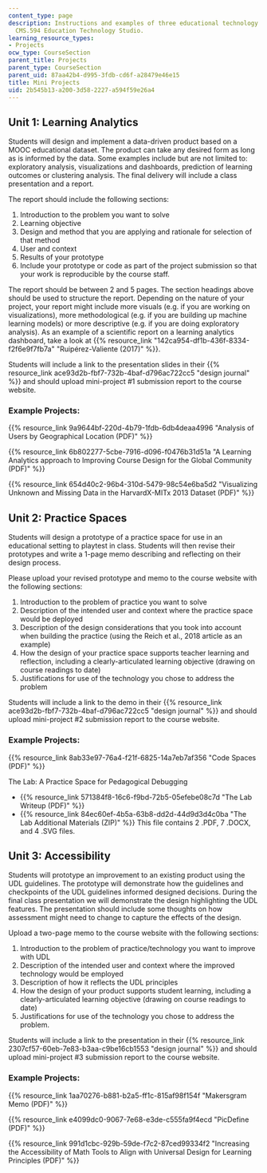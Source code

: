 ```yaml
---
content_type: page
description: Instructions and examples of three educational technology projects for
  CMS.594 Education Technology Studio.
learning_resource_types:
- Projects
ocw_type: CourseSection
parent_title: Projects
parent_type: CourseSection
parent_uid: 87aa42b4-d995-3fdb-cd6f-a28479e46e15
title: Mini Projects
uid: 2b545b13-a200-3d58-2227-a594f59e26a4
---
```


Unit 1: Learning Analytics
--------------------------

Students will design and implement a data-driven product based on a MOOC educational dataset. The product can take any desired form as long as is informed by the data. Some examples include but are not limited to: exploratory analysis, visualizations and dashboards, prediction of learning outcomes or clustering analysis. The final delivery will include a class presentation and a report.

The report should include the following sections:

1.  Introduction to the problem you want to solve
2.  Learning objective
3.  Design and method that you are applying and rationale for selection of that method
4.  User and context
5.  Results of your prototype
6.  Include your prototype or code as part of the project submission so that your work is reproducible by the course staff.

The report should be between 2 and 5 pages. The section headings above should be used to structure the report. Depending on the nature of your project, your report might include more visuals (e.g. if you are working on visualizations), more methodological (e.g. if you are building up machine learning models) or more descriptive (e.g. if you are doing exploratory analysis). As an example of a scientific report on a learning analytics dashboard, take a look at {{% resource_link "142ca954-df1b-436f-8334-f2f6e9f7fb7a" "Ruipérez-Valiente (2017)" %}}.

Students will include a link to the presentation slides in their {{% resource_link ace93d2b-fbf7-732b-4baf-d796ac722cc5 "design journal" %}} and should upload mini-project #1 submission report to the course website.

### Example Projects:

{{% resource_link 9a9644bf-220d-4b79-1fdb-6db4deaa4996 "Analysis of Users by Geographical Location (PDF)" %}}

{{% resource_link 6b802277-5cbe-7916-d096-f0476b31d51a "A Learning Analytics approach to Improving Course Design for the Global Community (PDF)" %}}

{{% resource_link 654d40c2-96b4-310d-5479-98c54e6ba5d2 "Visualizing Unknown and Missing Data in the HarvardX-MITx 2013 Dataset (PDF)" %}}

Unit 2: Practice Spaces
-----------------------

Students will design a prototype of a practice space for use in an educational setting to playtest in class. Students will then revise their prototypes and write a 1-page memo describing and reflecting on their design process.

Please upload your revised prototype and memo to the course website with the following sections:

1.  Introduction to the problem of practice you want to solve
2.  Description of the intended user and context where the practice space would be deployed
3.  Description of the design considerations that you took into account when building the practice (using the Reich et al., 2018 article as an example)
4.  How the design of your practice space supports teacher learning and reflection, including a clearly-articulated learning objective (drawing on course readings to date)
5.  Justifications for use of the technology you chose to address the problem

Students will include a link to the demo in their {{% resource_link ace93d2b-fbf7-732b-4baf-d796ac722cc5 "design journal" %}} and should upload mini-project #2 submission report to the course website.

### Example Projects:

{{% resource_link 8ab33e97-76a4-f21f-6825-14a7eb7af356 "Code Spaces (PDF)" %}}

The Lab: A Practice Space for Pedagogical Debugging

*   {{% resource_link 571384f8-16c6-f9bd-72b5-05efebe08c7d "The Lab Writeup (PDF)" %}}
*   {{% resource_link 84ec60ef-4b5a-63b8-dd2d-44d9d3d4c0ba "The Lab Additional Materials (ZIP)" %}} This file contains 2 .PDF, 7 .DOCX, and 4 .SVG files.

Unit 3: Accessibility
---------------------

Students will prototype an improvement to an existing product using the UDL guidelines. The prototype will demonstrate how the guidelines and checkpoints of the UDL guidelines informed designed decisions. During the final class presentation we will demonstrate the design highlighting the UDL features. The presentation should include some thoughts on how assessment might need to change to capture the effects of the design.

Upload a two-page memo to the course website with the following sections:

1.  Introduction to the problem of practice/technology you want to improve with UDL
2.  Description of the intended user and context where the improved technology would be employed
3.  Description of how it reflects the UDL principles
4.  How the design of your product supports student learning, including a clearly-articulated learning objective (drawing on course readings to date)
5.  Justifications for use of the technology you chose to address the problem. 

Students will include a link to the presentation in their {{% resource_link 2307cf57-60eb-7e83-b3aa-c9be16cb1553 "design journal" %}} and should upload mini-project #3 submission report to the course website.

### Example Projects:

{{% resource_link 1aa70276-b881-b2a5-ff1c-815af98f154f "Makersgram Memo (PDF)" %}}

{{% resource_link e4099dc0-9067-7e68-e3de-c555fa9f4ecd "PicDefine (PDF)" %}}

{{% resource_link 991d1cbc-929b-59de-f7c2-87ced99334f2 "Increasing the Accessibility of Math Tools to Align with Universal Design for Learning Principles (PDF)" %}}